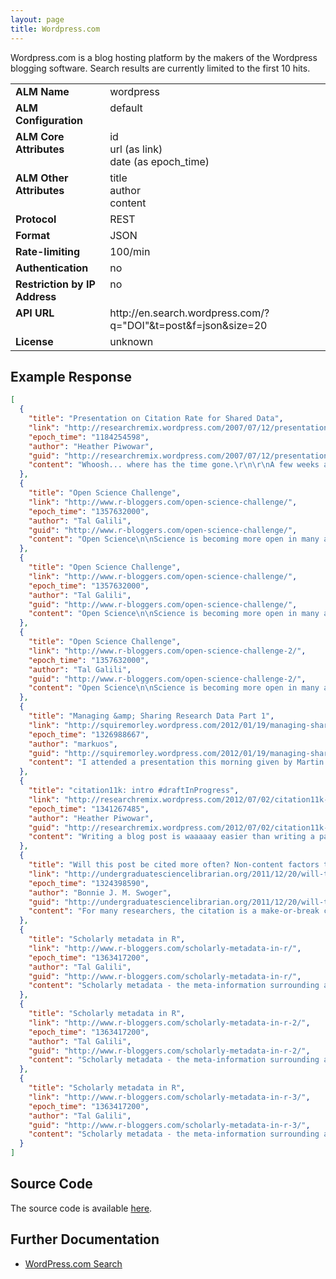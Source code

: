 ```yaml
---
layout: page
title: Wordpress.com
---
```


Wordpress.com is a blog hosting platform by the makers of the Wordpress blogging software. Search results are currently limited to the first 10 hits.

<table width=100% border="0" cellspacing="0" cellpadding="0">
<tbody>
<tr>
<td valign="top" width=30%><strong>ALM Name</strong></td>
<td valign="top" width=70%>wordpress</td>
</tr>
<tr>
<td valign="top" width=20%><strong>ALM Configuration</strong></td>
<td valign="top" width=80%>default</td>
</tr>
<tr>
<td valign="top" width=20%><strong>ALM Core Attributes</strong></td>
<td valign="top" width=80%>id<br/>url (as link)<br/>date (as epoch_time)</td>
</tr>
<td valign="top" width=20%><strong>ALM Other Attributes</strong></td>
<td valign="top" width=80%>title<br/>author<br/>content</td>
</tr>
<tr>
<td valign="top" width=30%><strong>Protocol</strong></td>
<td valign="top" width=70%>REST</td>
</tr>
<tr>
<td valign="top" width=30%><strong>Format</strong></td>
<td valign="top" width=70%>JSON</td>
</tr>
<tr>
<td valign="top" width=20%><strong>Rate-limiting</strong></td>
<td valign="top" width=80%>100/min</td>
</tr>
<tr>
<td valign="top" width=20%><strong>Authentication</strong></td>
<td valign="top" width=80%>no</td>
</tr>
<tr>
<td valign="top" width=20%><strong>Restriction by IP Address</strong></td>
<td valign="top" width=80%>no</td>
</tr>
<tr>
<td valign="top" width=20%><strong>API URL</strong></td>
<td valign="top" width=80%>http://en.search.wordpress.com/?q="DOI"&t=post&f=json&size=20</td>
</tr>
<tr>
<td valign="top" width=20%><strong>License</strong></td>
<td valign="top" width=80%>unknown</td>
</tr>
</tbody>
</table>

## Example Response

```json
[
  {
    "title": "Presentation on Citation Rate for Shared Data",
    "link": "http://researchremix.wordpress.com/2007/07/12/presentation-on-citation-rate-for-shared-data/",
    "epoch_time": "1184254598",
    "author": "Heather Piwowar",
    "guid": "http://researchremix.wordpress.com/2007/07/12/presentation-on-citation-rate-for-shared-data/",
    "content": "Whoosh... where has the time gone.\r\n\r\nA few weeks ago, I attended and presented at the NLM Biomedical Informatics Trainee conference.  My presentation was well-received, despite (or perhaps [&#8230;]"
  },
  {
    "title": "Open Science Challenge",
    "link": "http://www.r-bloggers.com/open-science-challenge/",
    "epoch_time": "1357632000",
    "author": "Tal Galili",
    "guid": "http://www.r-bloggers.com/open-science-challenge/",
    "content": "Open Science\n\nScience is becoming more open in many areas: publishing, data sharing, lab notebooks, and software. There are many benefits to open science. For example, sharing research data [&#8230;]"
  },
  {
    "title": "Open Science Challenge",
    "link": "http://www.r-bloggers.com/open-science-challenge/",
    "epoch_time": "1357632000",
    "author": "Tal Galili",
    "guid": "http://www.r-bloggers.com/open-science-challenge/",
    "content": "Open Science\n\nScience is becoming more open in many areas: publishing, data sharing, lab notebooks, and software. There are many benefits to open science. For example, sharing research data [&#8230;]"
  },
  {
    "title": "Open Science Challenge",
    "link": "http://www.r-bloggers.com/open-science-challenge-2/",
    "epoch_time": "1357632000",
    "author": "Tal Galili",
    "guid": "http://www.r-bloggers.com/open-science-challenge-2/",
    "content": "Open Science\n\nScience is becoming more open in many areas: publishing, data sharing, lab notebooks, and software. There are many benefits to open science. For example, sharing research data [&#8230;]"
  },
  {
    "title": "Managing &amp; Sharing Research Data Part 1",
    "link": "http://squiremorley.wordpress.com/2012/01/19/managing-sharing-research-data-part/",
    "epoch_time": "1326988667",
    "author": "markuos",
    "guid": "http://squiremorley.wordpress.com/2012/01/19/managing-sharing-research-data-part/",
    "content": "I attended a presentation this morning given by Martin Donnelly, Digital Curation Centre (DCC), University of Edinburgh covering &#039;Managing &amp; Sharing Research Data: Good practice in an ideal world [&#8230;]"
  },
  {
    "title": "citation11k: intro #draftInProgress",
    "link": "http://researchremix.wordpress.com/2012/07/02/citation11k-intro/",
    "epoch_time": "1341267485",
    "author": "Heather Piwowar",
    "guid": "http://researchremix.wordpress.com/2012/07/02/citation11k-intro/",
    "content": "Writing a blog post is waaaaay easier than writing a paper.  I know this because I&#039;ve been trying to write a paper all day.  Well, for months actually, [&#8230;]"
  },
  {
    "title": "Will this post be cited more often? Non-content factors that influence citation rates.",
    "link": "http://undergraduatesciencelibrarian.org/2011/12/20/will-this-post-be-cited-more-often-non-content-factors-that-influence-citation-rates/",
    "epoch_time": "1324398590",
    "author": "Bonnie J. M. Swoger",
    "guid": "http://undergraduatesciencelibrarian.org/2011/12/20/will-this-post-be-cited-more-often-non-content-factors-that-influence-citation-rates/",
    "content": "For many researchers, the citation is a make-or-break concept.  Most ranking algorithms use citations to determine a journal&#039;s influence or impact.  Publication in &quot;high impact&quot; journals is often [&#8230;]"
  },
  {
    "title": "Scholarly metadata in R",
    "link": "http://www.r-bloggers.com/scholarly-metadata-in-r/",
    "epoch_time": "1363417200",
    "author": "Tal Galili",
    "guid": "http://www.r-bloggers.com/scholarly-metadata-in-r/",
    "content": "Scholarly metadata - the meta-information surrounding articles - can be super useful.  Although metadata does not contain the full content of articles, it contains a lot of [&#8230;]"
  },
  {
    "title": "Scholarly metadata in R",
    "link": "http://www.r-bloggers.com/scholarly-metadata-in-r-2/",
    "epoch_time": "1363417200",
    "author": "Tal Galili",
    "guid": "http://www.r-bloggers.com/scholarly-metadata-in-r-2/",
    "content": "Scholarly metadata - the meta-information surrounding articles - can be super useful.  Although metadata does not contain the full content of articles, it contains a lot of [&#8230;]"
  },
  {
    "title": "Scholarly metadata in R",
    "link": "http://www.r-bloggers.com/scholarly-metadata-in-r-3/",
    "epoch_time": "1363417200",
    "author": "Tal Galili",
    "guid": "http://www.r-bloggers.com/scholarly-metadata-in-r-3/",
    "content": "Scholarly metadata - the meta-information surrounding articles - can be super useful.  Although metadata does not contain the full content of articles, it contains a lot of [&#8230;]"
  }
]
```

## Source Code
The source code is available [here](https://github.com/articlemetrics/lagotto/blob/master/app/models/sources/wordpress.rb).

## Further Documentation
* [WordPress.com Search](http://en.support.wordpress.com/wordpresscom-search/)
